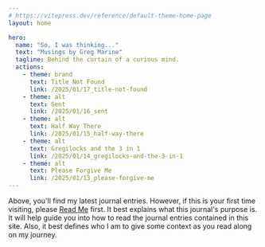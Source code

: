 ```yaml
---
# https://vitepress.dev/reference/default-theme-home-page
layout: home

hero:
  name: "So, I was thinking..."
  text: "Musings by Greg Marine"
  tagline: Behind the curtain of a curious mind.
  actions:
    - theme: brand
      text: Title Not Found
      link: /2025/01/17_title-not-found
    - theme: alt
      text: Sent
      link: /2025/01/16_sent
    - theme: alt
      text: Half Way There
      link: /2025/01/15_half-way-there
    - theme: alt
      text: Gregilocks and the 3 in 1
      link: /2025/01/14_gregilocks-and-the-3-in-1
    - theme: alt
      text: Please Forgive Me
      link: /2025/01/13_please-forgive-me
---
```


Above, you'll find my latest journal entries. However, if this is your first time visiting, please [Read Me](read-me) first. It best explains what this journal's purpose is. It will help guide you into how to read the journal entries contained in this site. Also, it best defines who I am to give some context as you read along on my journey.